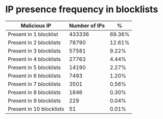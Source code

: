 # IP presence frequency in blocklists
| Malicious IP | Number of IPs | % |
|----|----|----|
| Present in 1 blocklist | 433336 | 69.36% |
| Present in 2 blocklists | 78790 | 12.61% |
| Present in 3 blocklists | 57581 | 9.22% |
| Present in 4 blocklists | 27763 | 4.44% |
| Present in 5 blocklists | 14190 | 2.27% |
| Present in 6 blocklists | 7493 | 1.20% |
| Present in 7 blocklists | 3501 | 0.56% |
| Present in 8 blocklists | 1846 | 0.30% |
| Present in 9 blocklists | 229 | 0.04% |
| Present in 10 blocklists | 51 | 0.01% |
